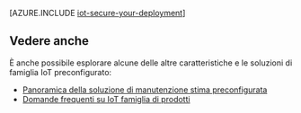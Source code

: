 <properties
 pageTitle="Proteggere la distribuzione di Internet di elementi | Microsoft Azure"
 description="In questo articolo viene illustrato come proteggere la distribuzione IoT"
 services=""
 suite="iot-suite"
 documentationCenter=""
 authors="YuriDio"
 manager="timlt"
 editor=""/>

<tags
 ms.service="iot-suite"
 ms.devlang="na"
 ms.topic="article"
 ms.tgt_pltfrm="na"
 ms.workload="na"
 ms.date="10/17/2016"
 ms.author="yurid"/>

[AZURE.INCLUDE [iot-secure-your-deployment](../../includes/iot-secure-your-deployment.md)]

## <a name="see-also"></a>Vedere anche

È anche possibile esplorare alcune delle altre caratteristiche e le soluzioni di famiglia IoT preconfigurato:

- [Panoramica della soluzione di manutenzione stima preconfigurata][lnk-predictive-overview]
- [Domande frequenti su IoT famiglia di prodotti][lnk-faq]

[lnk-predictive-overview]: iot-suite-predictive-overview.md
[lnk-faq]: iot-suite-faq.md
